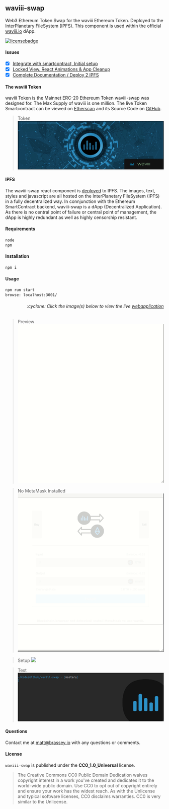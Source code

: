 ## waviii-swap
Web3 Ethereum Token Swap for the waviii Ethereum Token. Deployed to the InterPlanetary FileSystem (IPFS). This component is used within the official [waviii.io](https://github.com/MBrassey/waviii.io) dApp.

[![licensebadge](https://img.shields.io/badge/license-CC0_1.0_Universal-blue)](https://github.com/MBrassey/waviii-swap/blob/master/LICENSE)

#### Issues

- [x] [Integrate with smartcontract, Initial setup](https://github.com/MBrassey/waviii-swap/issues/1)
- [x] [Locked View, React Animations & App Cleanup](https://github.com/MBrassey/waviii-swap/issues/2)
- [x] [Complete Documentation / Deploy 2 IPFS](https://github.com/MBrassey/waviii-swap/issues/3)

#### The waviii Token
waviii Token is the Mainnet ERC-20 Ethereum Token waviii-swap was designed for. The Max Supply of waviii is one million. The live Token Smartcontract can be viewed on [Etherscan](https://etherscan.io/token/0x9cc6754d16b98a32ec9137df6453ba84597b9965) and its Source Code on [GitHub](https://github.com/MBrassey/waviii-token).

> Token
> [<img src="src/assets/img/Token.gif">](https://github.com/MBrassey/waviii-token)


#### IPFS

The waviii-swap react component is [deployed](https://waviii-swap.on.fleek.co/) to IPFS. The images, text, styles and javascript are all hosted on the InterPlanetary FileSystem (IPFS) in a fully decentralized way. In connjunction with the Ethereum SmartContract backend, waviii-swap is a dApp (Decentralized Application). As there is no central point of failure or central point of management, the dApp is highly redundant as well as highly censorship resistant.

#### Requirements

    node
    npm

#### Installation

    npm i

#### Usage

    npm run start
    browse: localhost:3001/

<h6><p align="right">:cyclone: Click the image(s) below to view the live <a id="Screenshots" href="https://waviii-swap.on.fleek.co/">webapplication</a></p></h6>

> Preview
> [<img src="src/assets/img/Preview.gif">](https://waviii-swap.on.fleek.co/)

> No MetaMask Installed
> [<img src="src/assets/img/noEth.gif">](https://waviii-swap.on.fleek.co/)

> Setup
> [<img src="src/assets/img/Setup.gif">](https://waviii-swap.on.fleek.co/)

> Test
> [<img src="src/assets/img/Test.gif">](https://waviii-swap.on.fleek.co/)

#### Questions

Contact me at [matt@brassey.io](mailto:matt@brassey.io) with any questions or comments.

#### License

`waviii-swap` is published under the **CC0_1.0_Universal** license.

> The Creative Commons CC0 Public Domain Dedication waives copyright interest in a work you've created and dedicates it to the world-wide public domain. Use CC0 to opt out of copyright entirely and ensure your work has the widest reach. As with the Unlicense and typical software licenses, CC0 disclaims warranties. CC0 is very similar to the Unlicense.
